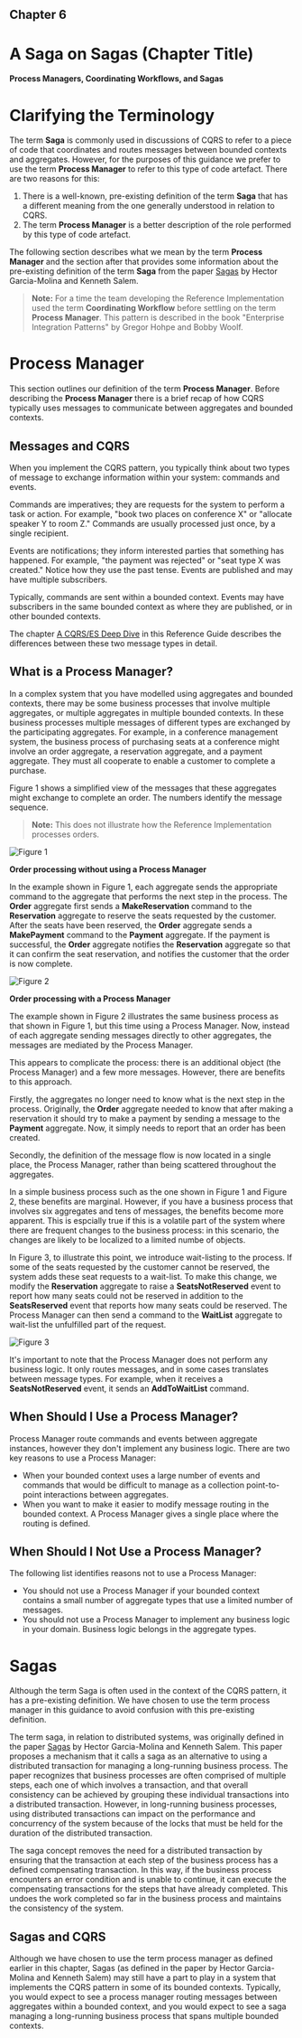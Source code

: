 ## Chapter 6
# A Saga on Sagas (Chapter Title)

**Process Managers, Coordinating Workflows, and Sagas**

# Clarifying the Terminology

The term **Saga** is commonly used in discussions of CQRS to refer to a 
piece of code that coordinates and routes messages between bounded 
contexts and aggregates. However, for the purposes of this guidance we 
prefer to use the term **Process Manager** to 
refer to this type of code artefact. There are two reasons for this: 

1. There is a well-known, pre-existing definition of the term **Saga**
   that has a different meaning from the one generally understood in
   relation to CQRS.
2. The term **Process Manager** is a better description of the
   role performed by this type of code artefact.

The following section describes what we mean by the term **Process
Manager** and the section after that provides some information about 
the pre-existing definition of the term **Saga** from the paper 
[Sagas](sagapaper) by Hector Garcia-Molina and Kenneth Salem.

> **Note:** For a time the team developing the Reference Implementation
> used the term **Coordinating Workflow** before settling on the term
> **Process Manager**. This pattern is described in the book "Enterprise
> Integration Patterns" by Gregor Hohpe and Bobby Woolf.

# Process Manager

This section outlines our definition of the term **Process Manager**. 
Before describing the **Process Manager** there is a 
brief recap of how CQRS typically uses messages to communicate between 
aggregates and bounded contexts. 

## Messages and CQRS

When you implement the CQRS pattern, you typically think about two types 
of message to exchange information within your system: commands and 
events. 

Commands are imperatives; they are requests for the system to 
perform a task or action. For example, "book two places on conference X" 
or "allocate speaker Y to room Z." Commands are usually processed just 
once, by a single recipient.

Events are notifications; they inform interested parties that something 
has happened. For example, "the payment was rejected" or "seat type X 
was created." Notice how they use the past tense. Events are published 
and may have multiple subscribers. 

Typically, commands are sent within a bounded context. Events may have 
subscribers in the same bounded context as where they are published, or 
in other bounded contexts. 

The chapter [A CQRS/ES Deep Dive][r_chapter4] in this Reference Guide 
describes the differences between these two message types in detail. 

## What is a Process Manager?

In a complex system that you have modelled using aggregates and bounded 
contexts, there may be some business processes that involve multiple 
aggregates, or multiple aggregates in multiple bounded contexts. In 
these business processes multiple messages of different types are 
exchanged by the participating aggregates. For example, in a conference 
management system, the business process of purchasing seats at a 
conference might involve an order aggregate, a reservation aggregate, 
and a payment aggregate. They must all cooperate to enable a customer to 
complete a purchase. 

Figure 1 shows a simplified view of the messages that these aggregates 
might exchange to complete an order. The numbers identify the message 
sequence. 

> **Note:** This does not illustrate how the Reference Implementation
> processes orders.

![Figure 1][fig1]

**Order processing without using a Process Manager**

In the example shown in Figure 1, each aggregate sends the appropriate 
command to the aggregate that performs the next step in the process. The 
**Order** aggregate first sends a **MakeReservation** command to the 
**Reservation** aggregate to reserve the seats requested by the 
customer. After the seats have been reserved, the **Order** aggregate 
sends a **MakePayment** command to the **Payment** aggregate. If the 
payment is successful, the **Order** aggregate notifies the 
**Reservation** aggregate so that it can confirm the seat reservation, 
and notifies the customer that the order is now complete. 

![Figure 2][fig2]

**Order processing with a Process Manager**

The example shown in Figure 2 illustrates the same business process as 
that shown in Figure 1, but this time using a Process Manager. 
Now, instead of each aggregate sending messages directly to other 
aggregates, the messages are mediated by the Process Manager. 

This appears to complicate the process: there is an additional object 
(the Process Manager) and a few more messages. However, there are 
benefits to this approach. 

Firstly, the aggregates no longer need to know what is the next step in 
the process. Originally, the **Order** aggregate needed to know that 
after making a reservation it should try to make a payment by sending a 
message to the **Payment** aggregate. Now, it simply needs to report 
that an order has been created. 

Secondly, the definition of the message flow is now located in a single 
place, the Process Manager, rather than being scattered throughout 
the aggregates. 

In a simple business process such as the one shown in Figure 1 and 
Figure 2, these benefits are marginal. However, if you have a business 
process that involves six aggregates and tens of messages, the benefits 
become more apparent. This is espcially true if this is a volatile part 
of the system where there are frequent changes to the business process: 
in this scenario, the changes are likely to be localized to a limited 
numbe of objects. 

In Figure 3, to illustrate this point, we introduce wait-listing to the 
process. If some of the seats requested by the customer cannot be 
reserved, the system adds these seat requests to a wait-list. To make 
this change, we modify the **Reservation** aggregate to raise a 
**SeatsNotReserved** event to report how many seats could not be 
reserved in addition to the **SeatsReserved** event that reports how 
many seats could be reserved. The Process Manager can then send a 
command to the **WaitList** aggregate to wait-list the unfulfilled part 
of the request. 

![Figure 3][fig3]

It's important to note that the Process Manager does not perform 
any business logic. It only routes messages, and in some cases 
translates between message types. For example, when it receives a 
**SeatsNotReserved** event, it sends an **AddToWaitList** command. 

## When Should I Use a Process Manager?

Process Manager route commands and events between aggregate 
instances, however they don't implement any business logic. There are 
two key reasons to use a Process Manager: 

* When your bounded context uses a large number of events and commands
  that would be difficult to manage as a collection point-to-point
  interactions between aggregates.
* When you want to make it easier to modify message routing in the
  bounded context. A Process Manager gives a single place where
  the routing is defined.

## When Should I Not Use a Process Manager?

The following list identifies reasons not to use a Process Manager:

* You should not use a Process Manager if your bounded context
  contains a small number of aggregate types that use a limited number
  of messages. 
* You should not use a Process Manager to implement any business
  logic in your domain. Business logic belongs in the aggregate types.
 

# Sagas

Although the term Saga is often used in the context of the CQRS pattern, 
it has a pre-existing definition. We have chosen to use the term 
process manager in this guidance to avoid confusion with this 
pre-existing definition. 

The term saga, in relation to distributed systems, was originally 
defined in the paper [Sagas](sagapaper) by Hector Garcia-Molina and 
Kenneth Salem. This paper proposes a mechanism that it calls a saga as 
an alternative to using a distributed transaction for managing a 
long-running business process. The paper recognizes that business 
processes are often comprised of multiple steps, each one of which 
involves a transaction, and that overall consistency can be achieved by 
grouping these individual transactions into a distributed transaction. 
However, in long-running business processes, using distributed 
transactions can impact on the performance and concurrency of the system 
because of the locks that must be held for the duration of the 
distributed transaction. 

The saga concept removes the need for a distributed transaction by 
ensuring that the transaction at each step of the business process has a 
defined compensating transaction. In this way, if the business process 
encounters an error condition and is unable to continue, it can execute 
the compensating transactions for the steps that have already completed. 
This undoes the work completed so far in the business process and 
maintains the consistency of the system. 

## Sagas and CQRS

Although we have chosen to use the term process manager as defined 
earlier in this chapter, Sagas (as defined in the paper by Hector 
Garcia-Molina and Kenneth Salem) may still have a part to play in a 
system that implements the CQRS pattern in some of its bounded contexts. 
Typically, you would expect to see a process manager routing 
messages between aggregates within a bounded context, and you would 
expect to see a saga managing a long-running business process that spans 
multiple bounded contexts. 

[r_chapter4]:     Reference_04_DeepDive.markdown
[sagapaper]:      http://www.amundsen.com/downloads/sagas.pdf

[fig1]:           images/Reference_06_Naive.png?raw=true
[fig2]:           images/Reference_06_Workflow.png?raw=true
[fig3]:           images/Reference_06_WorkflowExtended.png?raw=true